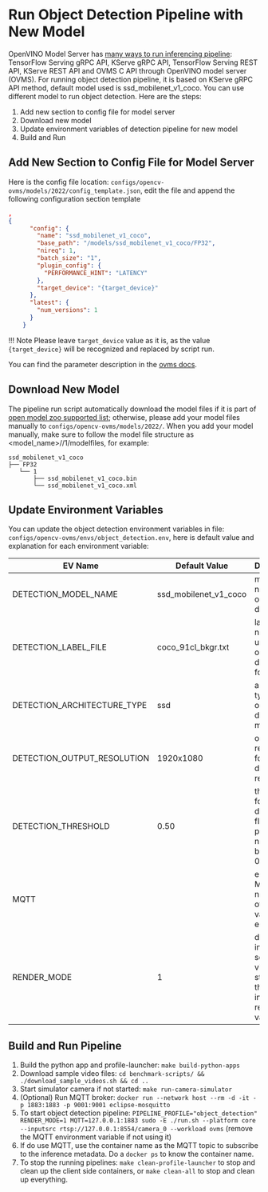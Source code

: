 # Run Object Detection Pipeline with New Model

OpenVINO Model Server has [many ways to run inferencing pipeline](https://docs.openvino.ai/2023.1/ovms_docs_server_api.html):
TensorFlow Serving gRPC API, KServe gRPC API, TensorFlow Serving REST API, KServe REST API and OVMS C API through OpenVINO model server (OVMS). For running object detection pipeline, it is based on KServe gRPC API method, default model used is ssd_mobilenet_v1_coco. You can use different model to run object detection. Here are the steps:

1. Add new section to config file for model server
2. Download new model
3. Update environment variables of detection pipeline for new model
4. Build and Run


## Add New Section to Config File for Model Server

Here is the config file location: `configs/opencv-ovms/models/2022/config_template.json`, edit the file and append the following configuration section template
```json
,
{
      "config": {
        "name": "ssd_mobilenet_v1_coco",
        "base_path": "/models/ssd_mobilenet_v1_coco/FP32",
        "nireq": 1,
        "batch_size": "1",
        "plugin_config": {
          "PERFORMANCE_HINT": "LATENCY"
        },
        "target_device": "{target_device}"
      },
      "latest": {
        "num_versions": 1
      }
    }
```
!!! Note
    Please leave `target_device` value as it is, as the value `{target_device}` will be recognized and replaced by script run.

You can find the parameter description in the [ovms docs](https://docs.openvino.ai/2023.1/ovms_docs_parameters.html).

## Download New Model

The pipeline run script automatically download the model files if it is part of [open model zoo supported list](https://github.com/openvinotoolkit/open_model_zoo/blob/master/demos/object_detection_demo/python/models.lst); otherwise, please add your model files manually to `configs/opencv-ovms/models/2022/`. When you add your model manually, make sure to follow the model file structure as <model_name>/<Precision>/1/modelfiles, for example:

```text
ssd_mobilenet_v1_coco
├── FP32
   └── 1
       ├── ssd_mobilenet_v1_coco.bin
       └── ssd_mobilenet_v1_coco.xml
```

## Update Environment Variables

You can update the object detection environment variables in file: `configs/opencv-ovms/envs/object_detection.env`, here is default value and explanation for each environment variable:

| EV Name                           | Default Value               | Description                                            |
| ----------------------------------| ----------------------------| -------------------------------------------------------|
| DETECTION_MODEL_NAME              | ssd_mobilenet_v1_coco       | model name for object detection                        |
| DETECTION_LABEL_FILE              | coco_91cl_bkgr.txt          | label file name to use on object detection for model   |
| DETECTION_ARCHITECTURE_TYPE       | ssd                         | architecture type for object detection model           |
| DETECTION_OUTPUT_RESOLUTION       | 1920x1080                   | output resolution for object detection result          |
| DETECTION_THRESHOLD               | 0.50                        | threshold for object detection in floating point that needs to be between 0.0 to 1.0 |
| MQTT                              |                             | enable MQTT notification of result, value: empty|1|0 (Example value: 127.0.0.1:1883) |
| RENDER_MODE                       | 1                           | display the input source video stream with the inferencing results, value: 0|1  |

## Build and Run Pipeline

1. Build the python app and profile-launcher: `make build-python-apps`
2. Download sample video files: `cd benchmark-scripts/ && ./download_sample_videos.sh && cd ..`
3. Start simulator camera if not started: `make run-camera-simulator`
4. (Optional) Run MQTT broker: `docker run --network host --rm -d -it -p 1883:1883 -p 9001:9001 eclipse-mosquitto`
5. To start object detection pipeline: `PIPELINE_PROFILE="object_detection" RENDER_MODE=1 MQTT=127.0.0.1:1883 sudo -E ./run.sh --platform core --inputsrc rtsp://127.0.0.1:8554/camera_0 --workload ovms` (remove the MQTT environment variable if not using it)
6. If do use MQTT, use the container name as the MQTT topic to subscribe to the inference metadata. Do a `docker ps` to know the container name.
7. To stop the running pipelines: `make clean-profile-launcher` to stop and clean up the client side containers, or `make clean-all` to stop and clean up everything.